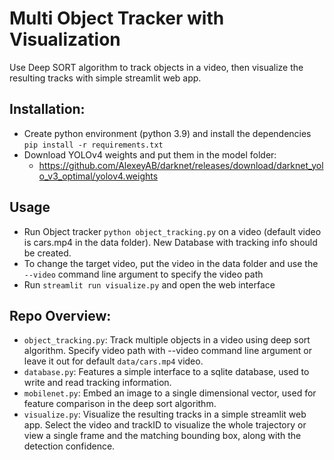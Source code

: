 # Multi Object Tracker with Visualization
Use Deep SORT algorithm to track objects in a video, then visualize the resulting tracks with simple streamlit web app.

## Installation:
- Create python environment (python 3.9) and install the dependencies `pip install -r requirements.txt`
- Download YOLOv4 weights and put them in the model folder:
    - https://github.com/AlexeyAB/darknet/releases/download/darknet_yolo_v3_optimal/yolov4.weights


## Usage
- Run Object tracker `python object_tracking.py` on a video (default video is cars.mp4 in the data folder). New Database with tracking info should be created.
- To change the target video, put the video in the data folder and use the `--video` command line argument to specify the video path
- Run `streamlit run visualize.py` and open the web interface

## Repo Overview:
- `object_tracking.py`: Track multiple objects in a video using deep sort algorithm. Specify video path with --video command line argument or leave it out for default `data/cars.mp4` video.
- `database.py`: Features a simple interface to a sqlite database, used to write and read tracking information.
- `mobilenet.py`: Embed an image to a single dimensional vector, used for feature comparison in the deep sort algorithm.
- `visualize.py`: Visualize the resulting tracks in a simple streamlit web app. Select the video and trackID to visualize the whole trajectory or view a single frame and the matching bounding box, along with the detection confidence.